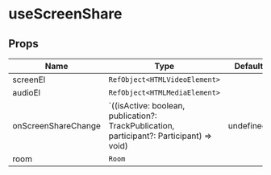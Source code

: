 <!--
!!!! Autogenerated File !!!!
This file was created by @livekit/components-docs-gen and should not be changed manually.
The contents of this file can be replaced at any time which would lead to the loss of all manual changes.
-->

# useScreenShare


## Props

| Name | Type | Default | Description |
| --- | --- | --- | --- |
| screenEl | `RefObject<HTMLVideoElement>` |  |  |
| audioEl | `RefObject<HTMLMediaElement>` |  |  |
| onScreenShareChange | `((isActive: boolean, publication?: TrackPublication, participant?: Participant) => void) | undefined` |  |  |
| room | `Room` |  |  |

